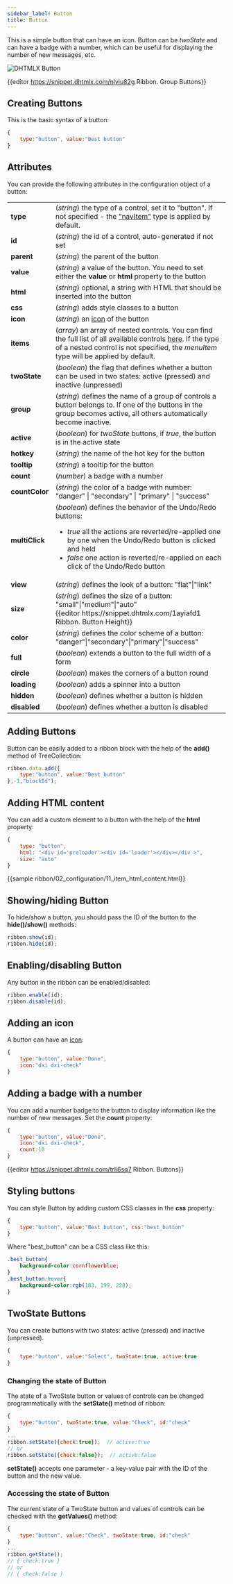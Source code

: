 ```yaml
---
sidebar_label: Button
title: Button
---          
```




This is a simple button that can have an icon. Button can be *twoState* and can have a badge with a number, which can be useful for displaying the number of new messages, etc.

<img src="ribbon/ribbon_button.png" alt="DHTMLX Button"/>

{{editor	https://snippet.dhtmlx.com/nlviu82g	Ribbon. Group Buttons}}

## Creating Buttons

This is the basic syntax of a button:

~~~js
{
    type:"button", value:"Best button"
}
~~~


## Attributes

You can provide the following attributes in the configuration object of a button:

<table class="webixdoc_links">
	<tbody>
        <tr>
			<td class="webixdoc_links0"><b>type</b></td>
			<td>(<i>string</i>) the type of a control, set it to "button". If not specified - the <a href="https://docs.dhtmlx.com/suite/ribbon__navitem.html">"navItem"</a> type is applied by default. </td>
		</tr>
        <tr>
			<td class="webixdoc_links0"><b>id</b></td>
			<td>(<i>string</i>) the id of a control, auto-generated if not set </td>
		</tr>
		<tr>
			<td class="webixdoc_links0"><b>parent</b></td>
			<td>(<i>string</i>) the parent of the button</td>
		</tr>
		<tr>
			<td class="webixdoc_links0"><b>value</b></td>
			<td>(<i>string</i>) a value of the button. You need to set either the <b>value</b> or <b>html</b> property to the button</td>
		</tr>
		<tr>
			<td class="webixdoc_links0"><b>html</b></td>
			<td>(<i>string</i>) optional, a string with HTML that should be inserted into the button</td>
		</tr>
		<tr>
			<td class="webixdoc_links0"><b>css</b></td>
			<td>(<i>string</i>) adds style classes to a button </td>
		</tr>
		<tr>
			<td class="webixdoc_links0"><b>icon</b></td>
			<td>(<i>string</i>) an <a href="https://docs.dhtmlx.com/suite/ribbon__fa_icons.html#icons">icon</a> of the button</td>
		</tr>
		<tr>
			<td class="webixdoc_links0"><b>items</b></td>
			<td>(<i>array</i>) an array of nested controls. You can find the full list of all available controls <a href="https://docs.dhtmlx.com/suite/menu__configuring_menu_items.html">here</a>. If the type of a nested control is not specified, the <i>menuItem</i> type will be applied by default. </td>
		</tr>
		<tr>
			<td class="webixdoc_links0"><b>twoState</b></td>
			<td>(<i>boolean</i>) the flag that defines whether a button can be used in two states: active (pressed) and inactive (unpressed)</td>
		</tr>
		<tr>
			<td class="webixdoc_links0"><b>group</b></td>
			<td>(<i>string</i>) defines the name of a group of controls a button belongs to. If one of the buttons in the group becomes active, all others automatically become inactive.</td>
		</tr>
        <tr>
			<td class="webixdoc_links0"><b>active</b></td>
			<td>(<i>boolean</i>) for <i>twoState</i> buttons, if <i>true</i>, the button is in the active state</td>
		</tr>
        <tr>
			<td class="webixdoc_links0"><b>hotkey</b></td>
			<td>(<i>string</i>) the name of the hot key for the button</td>
		</tr>
        <tr>
			<td class="webixdoc_links0"><b>tooltip</b></td>
			<td>(<i>string</i>) a tooltip for the button</td>
		</tr>
        <tr>
			<td class="webixdoc_links0"><b>count</b></td>
			<td>(<i>number</i>) a badge with a number</td>
		</tr>
        <tr>
			<td class="webixdoc_links0"><b>countColor</b></td>
			<td>(<i>string</i>) the color of a badge with number: "danger" | "secondary" | "primary" | "success" </td>
		</tr>
        <tr>
			<td class="webixdoc_links0"><b>multiClick</b></td>
			<td>(<i>boolean</i>) defines the behavior of the Undo/Redo buttons:
            <ul>
                <li><i>true</i> all the actions are reverted/re-applied one by one when the Undo/Redo button is clicked and held</li>
                <li><i>false</i> one action is reverted/re-applied on each click of the Undo/Redo button</li>
            </ul>
            </td>
		</tr>
        <tr>
			<td class="webixdoc_links0"><b>view</b></td>
			<td>(<i>string</i>) defines the look of a button: "flat"|"link"</td>
		</tr>
        <tr>
			<td class="webixdoc_links0"><b>size</b></td>
			<td>(<i>string</i>) defines the size of a button: "small"|"medium"|"auto" <br/> {{editor	https://snippet.dhtmlx.com/1ayiafd1	Ribbon. Button Height}}</td>
		</tr>
        <tr>
			<td class="webixdoc_links0"><b>color</b></td>
			<td>(<i>string</i>) defines the color scheme of a button: "danger"|"secondary"|"primary"|"success"</td>
		</tr>
        <tr>
			<td class="webixdoc_links0"><b>full</b></td>
			<td>(<i>boolean</i>) extends a button to the full width of a form</td>
		</tr>
        <tr>
			<td class="webixdoc_links0"><b>circle</b></td>
			<td>(<i>boolean</i>) makes the corners of a button round</td>
		</tr>
        <tr>
			<td class="webixdoc_links0"><b>loading</b></td>
			<td>(<i>boolean</i>) adds a spinner into a button</td>
		</tr>
        <tr>
			<td class="webixdoc_links0"><b>hidden</b></td>
			<td>(<i>boolean</i>) defines whether a button is hidden</td>
		</tr>
		<tr>
			<td class="webixdoc_links0"><b>disabled</b></td>
			<td>(<i>boolean</i>) defines whether a button is disabled</td>
		</tr>
    </tbody>
</table>


## Adding Buttons

Button can be easily added to a ribbon block with the help of the **add()** method of TreeCollection:

~~~js
ribbon.data.add({
    type:"button", value:"Best button"
},-1,"blockId");
~~~

## Adding HTML content

You can add a custom element to a button with the help of the **html** property:

~~~js
{
    type: "button",
    html: "<div id='preloader'><div id='loader'></div></div >",
    size: "auto"
}
~~~

{{sample ribbon/02_configuration/11_item_html_content.html}}

## Showing/hiding Button 

To hide/show a button, you should pass the ID of the button to the **hide()/show()** methods:

~~~js
ribbon.show(id);
ribbon.hide(id);
~~~

## Enabling/disabling Button 

Any button in the ribbon can be enabled/disabled:

~~~js
ribbon.enable(id);
ribbon.disable(id);
~~~

## Adding an icon

A button can have an [icon](ribbon/fa_icons.md#icons):

~~~js
{
    type:"button", value:"Done",
    icon:"dxi dxi-check"
}
~~~

## Adding a badge with a number

You can add a number badge to the button to display information like the number of new messages. Set the **count** property:

~~~js
{
    type:"button", value:"Done",
    icon:"dxi dxi-check",
    count:10
}
~~~

{{editor	https://snippet.dhtmlx.com/trli6sq7	Ribbon. Buttons}}

## Styling buttons

You can style Button by adding custom CSS classes in the **css** property:

~~~js
{
    type:"button", value:"Best button", css:"best_button"
}
~~~

Where "best_button" can be a CSS class like this:

~~~css
.best_button{
    background-color:cornflowerblue;
}
.best_button:hover{
    background-color:rgb(183, 199, 228);
}
~~~

## TwoState Buttons

You can create buttons with two states: active (pressed) and inactive (unpressed).

~~~js
{
    type:"button", value:"Select", twoState:true, active:true
}
~~~

### Changing the state of Button

The state of a TwoState button or values of controls can be changed programmatically with the **setState()** method of ribbon:

~~~js
{
    type:"button", twoState:true, value:"Check", id:"check"
}
...
ribbon.setState({check:true});  // active:true
// or
ribbon.setState({check:false});  // active:false
~~~

**setState()** accepts one parameter - a key-value pair with the ID of the button and the new value.

### Accessing the state of Button

The current state of a TwoState button and values of controls can be checked with the **getValues()** method:

~~~js
{
    type:"button", value:"Check", twoState:true, id:"check"
}
...
ribbon.getState();
// { check:true }
// or
// { check:false }
~~~

